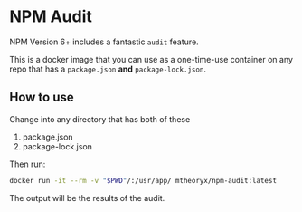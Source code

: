 # NPM Audit

NPM Version 6+ includes a fantastic `audit` feature.

This is a docker image that you can use as a one-time-use container on any repo that has a `package.json` **and** `package-lock.json`.

## How to use

Change into any directory that has both of these

1. package.json
2. package-lock.json

Then run:

```bash
docker run -it --rm -v "$PWD"/:/usr/app/ mtheoryx/npm-audit:latest
```

The output will be the results of the audit.
